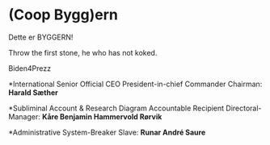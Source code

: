 # (Coop Bygg)ern
Dette er BYGGERN!

Throw the first stone, he who has not koked.

Biden4Prezz

*International Senior Official CEO President-in-chief Commander Chairman: **Harald Sæther** 

*Subliminal Account & Research Diagram Accountable Recipient Directoral-Manager: **Kåre Benjamin Hammervold Rørvik**

*Administrative System-Breaker Slave: **Runar André Saure** 
